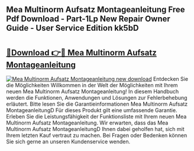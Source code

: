 ## Mea Multinorm Aufsatz Montageanleitung Free Pdf Download - Part-1Lp New Repair Owner Guide - User Service Edition kk5bD

# <h2><a href="http://df8a3qz.blite.top/?on=Mea+Multinorm+Aufsatz+Montageanleitung">🔗Download 👉🔴 Mea Multinorm Aufsatz Montageanleitung</a></h2>

[![Mea Multinorm Aufsatz Montageanleitung new download](https://i.imgur.com/lujVjoI.png)](http://df8a3qz.blite.top/?on=Mea+Multinorm+Aufsatz+Montageanleitung)
Entdecken Sie die Möglichkeiten Willkommen in der Welt der Möglichkeiten mit Ihrem neuen Mea Multinorm Aufsatz Montageanleitung! In diesem Handbuch werden die Funktionen, Anwendungen und Lösungen zur Fehlerbehebung erläutert. Bitte lesen Sie die Garantieinformationen Mea Multinorm Aufsatz MontageanleitungD Für dieses Produkt gilt eine umfassende Garantie. Erleben Sie die Leistungsfähigkeit der Funktionsliste mit Ihrem neuen Mea Multinorm Aufsatz Montageanleitung. Wir erwarten, dass das Mea Multinorm Aufsatz MontageanleitungD Ihnen dabei geholfen hat, sich mit Ihrem letzten Kauf vertraut zu machen. Bei Fragen oder Bedenken können Sie sich gerne an unseren Kundenservice wenden.
